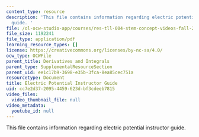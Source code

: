 ```yaml
---
content_type: resource
description: 'This file contains information regarding electric potential instructor
  guide. '
file: /ol-ocw-studio-app/courses/res-tll-004-stem-concept-videos-fall-2013/cc7e2d3720954459623dbf3cdeeb7815_MITRES_TLL-004F13_EleGuide.pdf
file_size: 1192241
file_type: application/pdf
learning_resource_types: []
license: https://creativecommons.org/licenses/by-nc-sa/4.0/
ocw_type: OCWFile
parent_title: Derivatives and Integrals
parent_type: SupplementalResourceSection
parent_uid: ee1c17b9-3698-e35b-3fca-8ea85cec751a
resourcetype: Document
title: Electric Potential Instructor Guide
uid: cc7e2d37-2095-4459-623d-bf3cdeeb7815
video_files:
  video_thumbnail_file: null
video_metadata:
  youtube_id: null
---
```

This file contains information regarding electric potential instructor guide. 